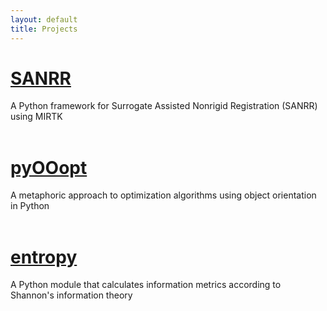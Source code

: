 ```yaml
---
layout: default
title: Projects
---
```

# [SANRR](https://github.com/ddfabbro/SANRR)
A Python framework for Surrogate Assisted Nonrigid Registration (SANRR) using MIRTK
<br><br>
# [pyOOopt](https://github.com/ddfabbro/pyOOopt)
A metaphoric approach to optimization algorithms using object orientation in Python
<br><br>
# [entropy](https://github.com/ddfabbro/entropy)
A Python module that calculates information metrics according to Shannon's information theory
